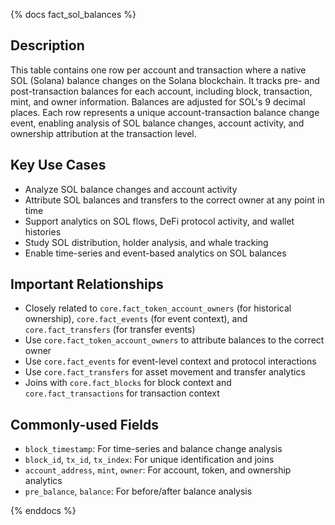 {% docs fact_sol_balances %}

## Description
This table contains one row per account and transaction where a native SOL (Solana) balance changes on the Solana blockchain. It tracks pre- and post-transaction balances for each account, including block, transaction, mint, and owner information. Balances are adjusted for SOL's 9 decimal places. Each row represents a unique account-transaction balance change event, enabling analysis of SOL balance changes, account activity, and ownership attribution at the transaction level.

## Key Use Cases
- Analyze SOL balance changes and account activity
- Attribute SOL balances and transfers to the correct owner at any point in time
- Support analytics on SOL flows, DeFi protocol activity, and wallet histories
- Study SOL distribution, holder analysis, and whale tracking
- Enable time-series and event-based analytics on SOL balances

## Important Relationships
- Closely related to `core.fact_token_account_owners` (for historical ownership), `core.fact_events` (for event context), and `core.fact_transfers` (for transfer events)
- Use `core.fact_token_account_owners` to attribute balances to the correct owner
- Use `core.fact_events` for event-level context and protocol interactions
- Use `core.fact_transfers` for asset movement and transfer analytics
- Joins with `core.fact_blocks` for block context and `core.fact_transactions` for transaction context

## Commonly-used Fields
- `block_timestamp`: For time-series and balance change analysis
- `block_id`, `tx_id`, `tx_index`: For unique identification and joins
- `account_address`, `mint`, `owner`: For account, token, and ownership analytics
- `pre_balance`, `balance`: For before/after balance analysis

{% enddocs %} 